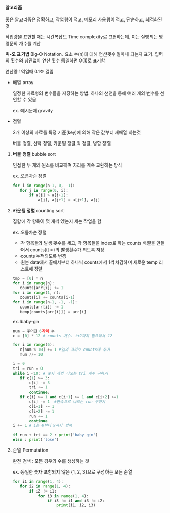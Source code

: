 #### 알고리즘

좋은 알고리즘은 정확하고, 작업량이 적고, 메모리 사용량이 적고, 단순하고, 최적화된 것

작업량을 표현할 때는 시간복잡도 Time complexity로 표현하는데, 이는 실행되는 명령문의 개수를 계산

**빅-오 표기법** Big-O Notation. 요소 수(n)에 대해 연산횟수 얼마나 되는지 표기. 입력의 횟수와 상관없이 연산 횟수 동일하면 O(1)로 표기함

연산량 1억일때 0.1초 걸림

- 배열 array
  
  일정한 자료형의 변수들을 저장하는 방법. 하나의 선언을 통해 여러 개의 변수를 선언할 수 있음
  
  ex. 예시문제 gravity

- 정렬
  
  2개 이상의 자료를 특정 기준(key)에 의해 작은 값부터 재배열 하는것
  
  버블 정렬, 선택 정렬, 카운팅 정렬,퀵 정렬, 병합 정렬
1. **버블 정렬** bubble sort
   
   인접한 두 개의 원소를 비교하며 자리를 계속 교환하는 방식
   
   ex. 오름차순 정렬
   
   ```python
   for i in range(n-1, 0, -1):
      for j in range(0, i):
          if a[j] > a[j+1]:
              a[j], a[j+1] = a[j+1], a[j]
   ```

2. **카운팅 정렬** counting sort
   
   집합에 각 항목이 몇 개씩 있는지 세는 작업을 함
   
   ex. 오름차순 정렬
   
   - 각 항목들의 발생 횟수를 세고, 각 항목들을 index로 하는 counts 배열을 만들어서 counts[i] = i의 발생횟수가 되도록 저장
   - counts 누적되도록 변경
   - 원본 data에서 끝에서부터 하나씩 counts에서 1씩 차감하며 새로운 temp 리스트에 정렬
   
   ```python
   tmp = [0] * n
   for i in range(n):
      counts[arr[i]] += 1
   for i in range(1, n):
      counts[i] += counts[i-1]
   for i in range(n-1, -1, -1):
      counts[arr[i]] -= 1
      temp[counts[arr[i]]] = arr[i]
   ```
   
   ex. baby-gin
   
   ```python
   num = 주어진 6자리 수
   c = [0] * 12 # counts 개수. i+2까지 필요해서 12
   
   for i in range(6):
      c[num % 10] += 1 #일의 자리수 counts에 추가
      num //= 10 
   
   i = 0
   tri = run = 0
   while i <10: # 숫자 세번 나오는 tri 개수 구하기
      if c[1] >= 3:
          c[i] -= 3 
          tri += 1
          continue;
      if c[i] >= 1 and c[i+1] >= 1 and c[i+2] >=1
          c[i] -= 1  #연속으로 나오는 run 구하기
          c[i+1] -= 1
          c[i+2] -= 1
          run += 1
          continue
   i += 1 # i는 0부터 9까지 반복
   
   if run + tri == 2 : print('baby gin')
   else : print('lose')
   ```

3. 순열 Permutation
   
   완전 검색 : 모든 경우의 수를 생성하는 것
   
   ex. 동일한 숫자 포함되지 않은 {1, 2, 3}으로 구성하는 모든 순열
   
   ```python
   for i1 in range(1, 4):
      for i2 in range(1, 4):
          if i2 != i1:
              for i3 in range(1, 4):
                  if i3 != i1 and i3 != i2:
                      print(i1, i2, i3)
   ```
